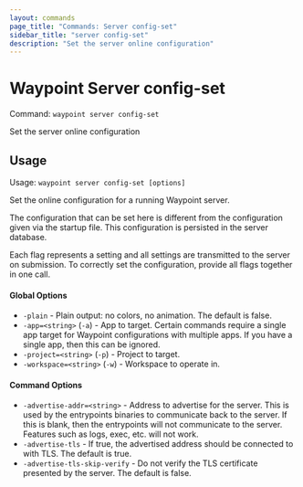 ```yaml
---
layout: commands
page_title: "Commands: Server config-set"
sidebar_title: "server config-set"
description: "Set the server online configuration"
---
```


# Waypoint Server config-set

Command: `waypoint server config-set`

Set the server online configuration


## Usage

Usage: `waypoint server config-set [options]`


  Set the online configuration for a running Waypoint server.

  The configuration that can be set here is different from the configuration
  given via the startup file. This configuration is persisted in the server
  database.

  Each flag represents a setting and all settings are transmitted to the server
  on submission. To correctly set the configuration, provide all flags
  together in one call.

#### Global Options

- `-plain` - Plain output: no colors, no animation. The default is false.
- `-app=<string>` (`-a`) - App to target. Certain commands require a single app target for Waypoint configurations with multiple apps. If you have a single app, then this can be ignored.
- `-project=<string>` (`-p`) - Project to target.
- `-workspace=<string>` (`-w`) - Workspace to operate in.

#### Command Options

- `-advertise-addr=<string>` - Address to advertise for the server. This is used by the entrypoints
binaries to communicate back to the server. If this is blank, then
the entrypoints will not communicate to the server. Features such as
logs, exec, etc. will not work.
- `-advertise-tls` - If true, the advertised address should be connected to with TLS. The default is true.
- `-advertise-tls-skip-verify` - Do not verify the TLS certificate presented by the server. The default is false.

